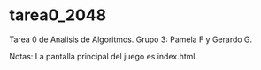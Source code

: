 # tarea0_2048
Tarea 0 de Analisis de Algoritmos.
Grupo 3: Pamela F y Gerardo G.

Notas: 
La pantalla principal del juego es index.html

